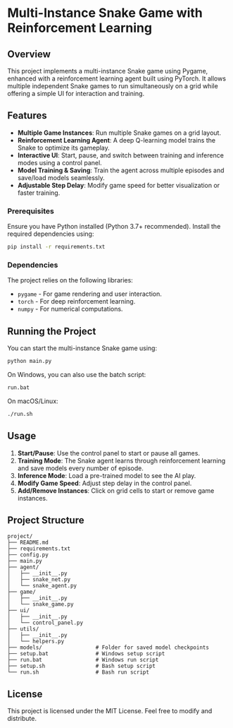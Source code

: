 # Multi-Instance Snake Game with Reinforcement Learning

## Overview

This project implements a multi-instance Snake game using Pygame, enhanced with a reinforcement learning agent built using PyTorch. It allows multiple independent Snake games to run simultaneously on a grid while offering a simple UI for interaction and training.

## Features

- **Multiple Game Instances**: Run multiple Snake games on a grid layout.
- **Reinforcement Learning Agent**: A deep Q-learning model trains the Snake to optimize its gameplay.
- **Interactive UI**: Start, pause, and switch between training and inference modes using a control panel.
- **Model Training & Saving**: Train the agent across multiple episodes and save/load models seamlessly.
- **Adjustable Step Delay**: Modify game speed for better visualization or faster training.

### Prerequisites

Ensure you have Python installed (Python 3.7+ recommended). Install the required dependencies using:

```bash
pip install -r requirements.txt
```

### Dependencies

The project relies on the following libraries:

- `pygame` - For game rendering and user interaction.
- `torch` - For deep reinforcement learning.
- `numpy` - For numerical computations.

## Running the Project

You can start the multi-instance Snake game using:

```bash
python main.py
```

On Windows, you can also use the batch script:

```bash
run.bat
```

On macOS/Linux:

```bash
./run.sh
```

## Usage

1. **Start/Pause**: Use the control panel to start or pause all games.
2. **Training Mode**: The Snake agent learns through reinforcement learning and save models every number of episode.
3. **Inference Mode**: Load a pre-trained model to see the AI play.
4. **Modify Game Speed**: Adjust step delay in the control panel.
5. **Add/Remove Instances**: Click on grid cells to start or remove game instances.

## Project Structure

```
project/
├── README.md
├── requirements.txt
├── config.py
├── main.py
├── agent/
│   ├── __init__.py
│   ├── snake_net.py
│   └── snake_agent.py
├── game/
│   ├── __init__.py
│   └── snake_game.py
├── ui/
│   ├── __init__.py
│   └── control_panel.py
├── utils/
│   ├── __init__.py
│   └── helpers.py
├── models/                 # Folder for saved model checkpoints
├── setup.bat               # Windows setup script
├── run.bat                 # Windows run script
├── setup.sh                # Bash setup script
└── run.sh                  # Bash run script
```

## License

This project is licensed under the MIT License. Feel free to modify and distribute.
